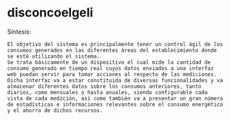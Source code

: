 # disconcoelgeli
Síntesis:

	El objetivo del sistema es principalmente tener un control ágil de los consumos generados en las diferentes áreas del establecimiento donde se esté utilizando el sistema.
	Se trata básicamente de un dispositivo el cual mide la cantidad de consumo generado en tiempo real cuyos datos enviados a una interfaz web puedan servir para tomar acciones al respecto de las mediciones. Dicha interfaz va a estar constituida de diversas funcionalidades y va almacenar diferentes datos sobre los consumos anteriores, tanto diarios, como mensuales o hasta anuales, siendo configurable cada vista de cada medición, así como también va a presentar un gran número de estadísticas e informaciones relevantes sobre el consumo energético y el ahorro de dichos recursos.
